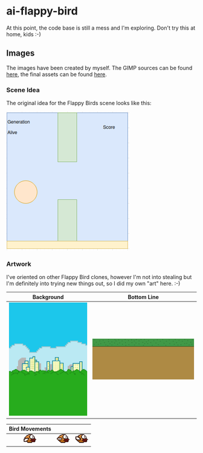 # ai-flappy-bird

At this point, the code base is still a mess and I'm exploring. Don't try this at home, kids :-)

## Images

The images have been created by myself. The GIMP sources can be found [here](image_sources/), the final assets can be found [here](images/).

### Scene Idea

The original idea for the Flappy Birds scene looks like this:

![Flappy Birds Scene Idea](_docs/first_idea.png)

### Artwork

I've oriented on other Flappy Bird clones, however I'm not into stealing but I'm definitely into trying new things out, so I did my own "art" here. :-)

|                                               Background                                                |           Bottom Line           |
|:-------------------------------------------------------------------------------------------------------:|:-------------------------------:|
| <img src="https://raw.githubusercontent.com/torbendury/ai-flappy-bird/main/images/bg.png" height="300"> | ![Bottom Line](images/base.png) |

|       Bird Movements       |                            |                            |
|:--------------------------:|:--------------------------:|:--------------------------:|
| ![bird1](images/bird2.png) | ![bird2](images/bird1.png) | ![bird3](images/bird3.png) |
